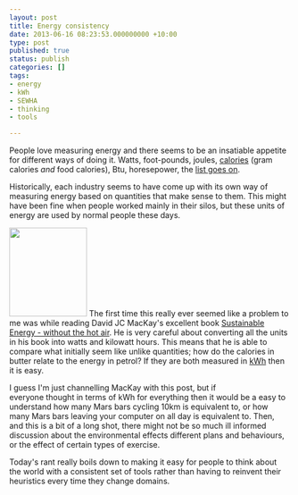 ```yaml
---
layout: post
title: Energy consistency
date: 2013-06-16 08:23:53.000000000 +10:00
type: post
published: true
status: publish
categories: []
tags:
- energy
- kWh
- SEWHA
- thinking
- tools

---
```

<p>People love measuring energy and there seems to be an insatiable appetite for different ways of doing it. Watts, foot-pounds, joules, <a href="http://en.wikipedia.org/wiki/Calorie">calories</a> (gram calories <em>and</em> food calories), Btu, horesepower, the <a href="http://en.wikipedia.org/wiki/Units_of_energy#Other_units_of_energy">list goes on</a>.</p>
<p>Historically, each industry seems to have come up with its own way of measuring energy based on quantities that make sense to them. This might have been fine when people worked mainly in their silos, but these units of energy are used by normal people these days.</p>
<p><img class="alignleft" alt="" src="{{ site.baseurl }}/assets/NewCover09d-2.png" width="139" height="159" /> The first time this really ever seemed like a problem to me was while reading David JC MacKay's excellent book <a href="http://www.withouthotair.com/">Sustainable Energy - without the hot air</a>. He is very careful about converting all the units in his book into watts and kilowatt hours. This means that he is able to compare what initially seem like unlike quantities; how do the calories in butter relate to the energy in petrol? If they are both measured in <a href="http://en.wikipedia.org/wiki/Kilowatt_hour">kWh</a> then it is easy.</p>
<p>I guess I'm just channelling MacKay with this post, but if everyone thought in terms of kWh for everything then it would be a easy to understand how many Mars bars cycling 10km is equivalent to, or how many Mars bars leaving your computer on all day is equivalent to. Then, and this is a bit of a long shot, there might not be so much ill informed discussion about the environmental effects different plans and behaviours, or the effect of certain types of exercise.</p>
<p>Today's rant really boils down to making it easy for people to think about the world with a consistent set of tools rather than having to reinvent their heuristics every time they change domains.</p>
